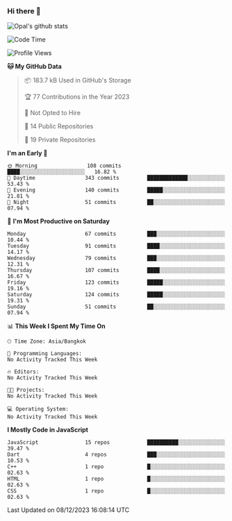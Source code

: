 ### Hi there 👋

![Opal's github stats](https://github-readme-stats.vercel.app/api?username=coolkidneversleep&count_private=true&show_icons=true&theme=radical)


<!--START_SECTION:waka-->
![Code Time](http://img.shields.io/badge/Code%20Time-64%20hrs%2038%20mins-blue)

![Profile Views](http://img.shields.io/badge/Profile%20Views-0-blue)

**🐱 My GitHub Data** 

> 📦 183.7 kB Used in GitHub's Storage 
 > 
> 🏆 77 Contributions in the Year 2023
 > 
> 🚫 Not Opted to Hire
 > 
> 📜 14 Public Repositories 
 > 
> 🔑 19 Private Repositories 
 > 
**I'm an Early 🐤** 

```text
🌞 Morning                108 commits         ████░░░░░░░░░░░░░░░░░░░░░   16.82 % 
🌆 Daytime                343 commits         █████████████░░░░░░░░░░░░   53.43 % 
🌃 Evening                140 commits         █████░░░░░░░░░░░░░░░░░░░░   21.81 % 
🌙 Night                  51 commits          ██░░░░░░░░░░░░░░░░░░░░░░░   07.94 % 
```
📅 **I'm Most Productive on Saturday** 

```text
Monday                   67 commits          ███░░░░░░░░░░░░░░░░░░░░░░   10.44 % 
Tuesday                  91 commits          ████░░░░░░░░░░░░░░░░░░░░░   14.17 % 
Wednesday                79 commits          ███░░░░░░░░░░░░░░░░░░░░░░   12.31 % 
Thursday                 107 commits         ████░░░░░░░░░░░░░░░░░░░░░   16.67 % 
Friday                   123 commits         █████░░░░░░░░░░░░░░░░░░░░   19.16 % 
Saturday                 124 commits         █████░░░░░░░░░░░░░░░░░░░░   19.31 % 
Sunday                   51 commits          ██░░░░░░░░░░░░░░░░░░░░░░░   07.94 % 
```


📊 **This Week I Spent My Time On** 

```text
🕑︎ Time Zone: Asia/Bangkok

💬 Programming Languages: 
No Activity Tracked This Week

🔥 Editors: 
No Activity Tracked This Week

🐱‍💻 Projects: 
No Activity Tracked This Week

💻 Operating System: 
No Activity Tracked This Week
```

**I Mostly Code in JavaScript** 

```text
JavaScript               15 repos            ██████████░░░░░░░░░░░░░░░   39.47 % 
Dart                     4 repos             ███░░░░░░░░░░░░░░░░░░░░░░   10.53 % 
C++                      1 repo              █░░░░░░░░░░░░░░░░░░░░░░░░   02.63 % 
HTML                     1 repo              █░░░░░░░░░░░░░░░░░░░░░░░░   02.63 % 
CSS                      1 repo              █░░░░░░░░░░░░░░░░░░░░░░░░   02.63 % 
```




 Last Updated on 08/12/2023 16:08:14 UTC
<!--END_SECTION:waka-->
